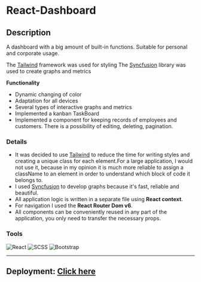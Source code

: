 # React-Dashboard

## **Description**

A dashboard with a big amount of built-in functions. Suitable for personal and corporate usage.

The [Tailwind](https://tailwindcss.com/) framework was used for styling
The [Syncfusion](https://www.syncfusion.com/) library was used to create graphs and metrics

**Functionality**

- Dynamic changing of color
- Adaptation for all devices
- Several types of interactive graphs and metrics
- Implemented a kanban TaskBoard
- Implemented a component for keeping records of employees and customers. There is a possibility of editing, deleting, pagination.

### **Details**

- It was decided to use [Tailwind](https://tailwindcss.com/) to reduce the time for writing styles and creating a unique class for each element.For a large application, I would not use it, because in my opinion it is much more reliable to assign a className to an element in order to understand which block of code it belongs to.
- I used [Syncfusion](https://www.syncfusion.com/) to develop graphs because it's fast, reliable and beautiful.
- All application logic is written in a separate file using **React context**.
- For navigation I used the **React Router Dom v6**.
- All components can be conveniently reused in any part of the application, you only need to transfer the necessary props.

### **Tools**

![React](https://img.shields.io/badge/-React-090909?style=for-the-badge&logo=React&logoColor=61DBFB)
![SCSS](https://img.shields.io/badge/-tailwind-090909?style=for-the-badge&logo=tailwindcss&logoColor=61DBFB)
![Bootstrap](https://img.shields.io/badge/-syncfusion-090909?style=for-the-badge&logo=syncfusion&logoColor=563d7c)

---

## **Deployment:** [Click here](https://react-dashboard-wheat.vercel.app/)
